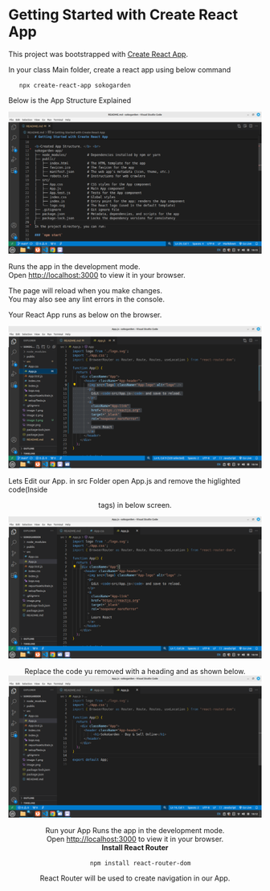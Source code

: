 # Getting Started with Create React App

This project was bootstrapped with [Create React App](https://github.com/facebook/create-react-app).

In your class Main folder, create a react app using below command
```
   npx create-react-app sokogarden
```

Below is the App Structure Explained<br>

![alt text](image-3.png)

Runs the app in the development mode.\
Open [http://localhost:3000](http://localhost:3000) to view it in your browser.

The page will reload when you make changes.\
You may also see any lint errors in the console.


Your React App runs as below on the browser.

![alt text](image-4.png)

Lets Edit our App.
in src Folder open App.js and remove the higlighted code(Inside <header> tags) in below screen.

![alt text](image-1.png)


Replace the code yu removed with a heading and as shown below.
![alt text](image-2.png)


Run your App 
Runs the app in the development mode.\
Open [http://localhost:3000](http://localhost:3000) to view it in your browser.
<br>
<b>Install React Router </b> <br>
```
   npm install react-router-dom
```

React Router will be used to create navigation in our App.
<br>









